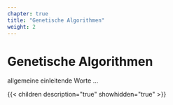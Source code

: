 ```yaml
---
chapter: true
title: "Genetische Algorithmen"
weight: 2
---
```



# Genetische Algorithmen

allgemeine einleitende Worte ...


{{< children description="true" showhidden="true" >}}
